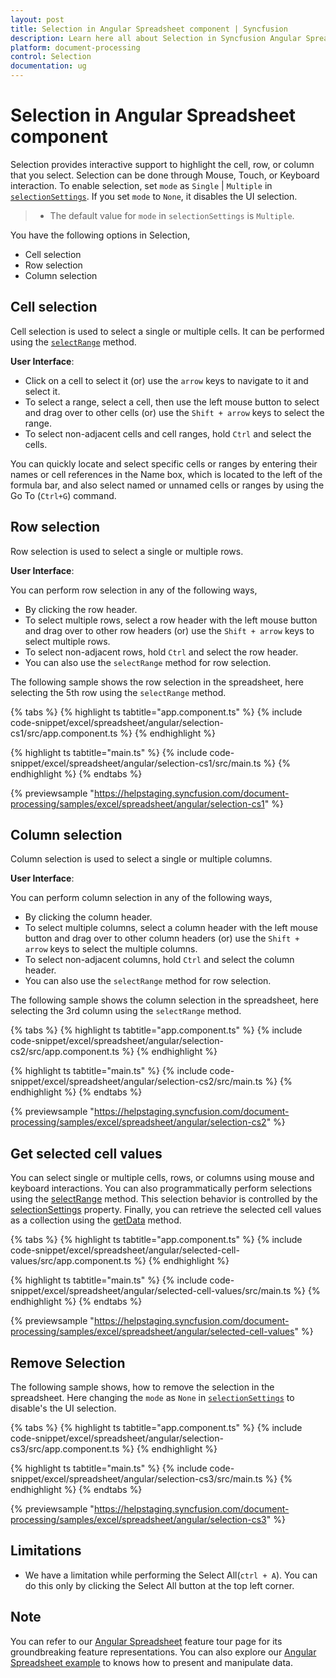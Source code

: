 ```yaml
---
layout: post
title: Selection in Angular Spreadsheet component | Syncfusion
description: Learn here all about Selection in Syncfusion Angular Spreadsheet component of Syncfusion Essential JS 2 and more.
platform: document-processing
control: Selection 
documentation: ug
---
```


# Selection in Angular Spreadsheet component

Selection provides interactive support to highlight the cell, row, or column that you select. Selection can be done through Mouse, Touch, or Keyboard interaction. To enable selection, set `mode` as `Single` | `Multiple` in [`selectionSettings`](https://ej2.syncfusion.com/angular/documentation/api/spreadsheet/#selectionsettings). If you set `mode` to `None`, it disables the UI selection.

> * The default value for `mode` in  `selectionSettings` is `Multiple`.

You have the following options in Selection,

* Cell selection
* Row selection
* Column selection

## Cell selection

Cell selection is used to select a single or multiple cells. It can be performed using the [`selectRange`](https://ej2.syncfusion.com/angular/documentation/api/spreadsheet/#selectrange) method.

**User Interface**:

* Click on a cell to select it (or) use the `arrow` keys to navigate to it and select it.
* To select a range, select a cell, then use the left mouse button to select and drag over to other cells (or) use the `Shift + arrow` keys to select the range.
* To select non-adjacent cells and cell ranges, hold `Ctrl` and select the cells.

You can quickly locate and select specific cells or ranges by entering their names or cell references in the Name box, which is located to the left of the formula bar, and also select named or unnamed cells or ranges by using the Go To (`Ctrl+G`) command.

## Row selection

Row selection is used to select a single or multiple rows.

**User Interface**:

You can perform row selection in any of the following ways,

* By clicking the row header.
* To select multiple rows, select a row header with the left mouse button and drag over to other row headers (or) use the `Shift + arrow` keys to select multiple rows.
* To select non-adjacent rows, hold `Ctrl` and select the row header.
* You can also use the `selectRange` method for row selection.

The following sample shows the row selection in the spreadsheet, here selecting the 5th row using the `selectRange` method.

{% tabs %}
{% highlight ts tabtitle="app.component.ts" %}
{% include code-snippet/excel/spreadsheet/angular/selection-cs1/src/app.component.ts %}
{% endhighlight %}

{% highlight ts tabtitle="main.ts" %}
{% include code-snippet/excel/spreadsheet/angular/selection-cs1/src/main.ts %}
{% endhighlight %}
{% endtabs %}
  
{% previewsample "https://helpstaging.syncfusion.com/document-processing/samples/excel/spreadsheet/angular/selection-cs1" %}

## Column selection

Column selection is used to select a single or multiple columns.

**User Interface**:

You can perform column selection in any of the following ways,

* By clicking the column header.
* To select multiple columns, select a column header with the left mouse button and drag over to other column headers (or) use the `Shift + arrow` keys to select the multiple columns.
* To select non-adjacent columns, hold `Ctrl` and select the column header.
* You can also use the `selectRange` method for row selection.

The following sample shows the column selection in the spreadsheet, here selecting the 3rd column using the `selectRange` method.

{% tabs %}
{% highlight ts tabtitle="app.component.ts" %}
{% include code-snippet/excel/spreadsheet/angular/selection-cs2/src/app.component.ts %}
{% endhighlight %}

{% highlight ts tabtitle="main.ts" %}
{% include code-snippet/excel/spreadsheet/angular/selection-cs2/src/main.ts %}
{% endhighlight %}
{% endtabs %}
  
{% previewsample "https://helpstaging.syncfusion.com/document-processing/samples/excel/spreadsheet/angular/selection-cs2" %}

## Get selected cell values

You can select single or multiple cells, rows, or columns using mouse and keyboard interactions. You can also programmatically perform selections using the [selectRange](https://helpej2.syncfusion.com/angular/documentation/api/spreadsheet/#selectrange) method. This selection behavior is controlled by the [selectionSettings](https://helpej2.syncfusion.com/angular/documentation/api/spreadsheet/#selectionsettings) property. Finally, you can retrieve the selected cell values as a collection using the [getData](https://helpej2.syncfusion.com/angular/documentation/api/spreadsheet/#getdata) method.

{% tabs %}
{% highlight ts tabtitle="app.component.ts" %}
{% include code-snippet/excel/spreadsheet/angular/selected-cell-values/src/app.component.ts %}
{% endhighlight %}

{% highlight ts tabtitle="main.ts" %}
{% include code-snippet/excel/spreadsheet/angular/selected-cell-values/src/main.ts %}
{% endhighlight %}
{% endtabs %}
  
{% previewsample "https://helpstaging.syncfusion.com/document-processing/samples/excel/spreadsheet/angular/selected-cell-values" %}

## Remove Selection

The following sample shows, how to remove the selection in the spreadsheet. Here changing the `mode` as `None` in [`selectionSettings`](https://ej2.syncfusion.com/angular/documentation/api/spreadsheet/#selectionsettings) to disable's the UI selection.

{% tabs %}
{% highlight ts tabtitle="app.component.ts" %}
{% include code-snippet/excel/spreadsheet/angular/selection-cs3/src/app.component.ts %}
{% endhighlight %}

{% highlight ts tabtitle="main.ts" %}
{% include code-snippet/excel/spreadsheet/angular/selection-cs3/src/main.ts %}
{% endhighlight %}
{% endtabs %}
  
{% previewsample "https://helpstaging.syncfusion.com/document-processing/samples/excel/spreadsheet/angular/selection-cs3" %}

## Limitations

* We have a limitation while performing the Select All(`ctrl + A`). You can do this only by clicking the Select All button at the top left corner.

## Note

You can refer to our [Angular Spreadsheet](https://www.syncfusion.com/angular-ui-components/angular-spreadsheet) feature tour page for its groundbreaking feature representations. You can also explore our [Angular Spreadsheet example](https://ej2.syncfusion.com/angular/demos/#/material/spreadsheet/default) to knows how to present and manipulate data.
